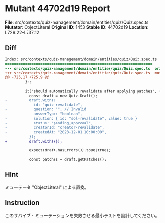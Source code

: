 # Mutant 44702d19 Report

**File**: src/contexts/quiz-management/domain/entities/quiz/Quiz.spec.ts
**Mutator**: ObjectLiteral
**Original ID**: 1453
**Stable ID**: 44702d19
**Location**: L729:22–L737:12

## Diff

```diff
Index: src/contexts/quiz-management/domain/entities/quiz/Quiz.spec.ts
===================================================================
--- src/contexts/quiz-management/domain/entities/quiz/Quiz.spec.ts	original
+++ src/contexts/quiz-management/domain/entities/quiz/Quiz.spec.ts	mutated #1453
@@ -725,17 +725,9 @@
         });
 
         it("should automatically revalidate after applying patches", () => {
           const draft = new Quiz.Draft();
-          draft.with({
-            id: "quiz-revalidate",
-            question: "", // Invalid
-            answerType: "boolean",
-            solution: { id: "sol-revalidate", value: true },
-            status: "pending_approval",
-            creatorId: "creator-revalidate",
-            createdAt: "2023-12-01 10:00:00",
-          });
+          draft.with({});
 
           expect(draft.hasErrors()).toBe(true);
 
           const patches = draft.getPatches();
```

## Hint

ミューテータ "ObjectLiteral" による置換。

## Instruction

このサバイブ・ミューテーションを失敗させる最小テストを設計してください。
